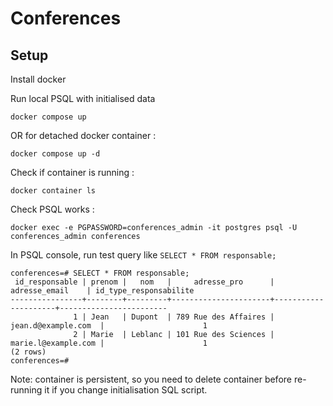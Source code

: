 # Conferences

## Setup

Install docker

Run local PSQL with initialised data

    docker compose up

OR for detached docker container :

    docker compose up -d

Check if container is running :

    docker container ls

Check PSQL works :

    docker exec -e PGPASSWORD=conferences_admin -it postgres psql -U conferences_admin conferences

In PSQL console, run test query like `SELECT * FROM responsable;`

```
conferences=# SELECT * FROM responsable;
 id_responsable | prenom |   nom   |     adresse_pro      |    adresse_email    | id_type_responsabilite 
----------------+--------+---------+----------------------+---------------------+------------------------
              1 | Jean   | Dupont  | 789 Rue des Affaires | jean.d@example.com  |                      1
              2 | Marie  | Leblanc | 101 Rue des Sciences | marie.l@example.com |                      1
(2 rows)
conferences=#
```

Note: container is persistent, so you need to delete container before re-running it if you change initialisation SQL script.